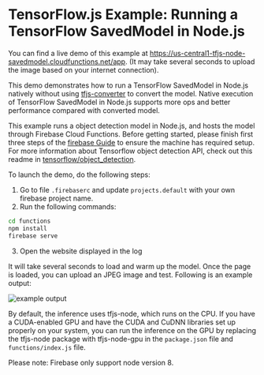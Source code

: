 # TensorFlow.js Example: Running a TensorFlow SavedModel in Node.js

You can find a live demo of this example at https://us-central1-tfjs-node-savedmodel.cloudfunctions.net/app. (It may take several seconds to upload the image based on your internet connection).

This demo demonstrates how to run a TensorFlow SavedModel in Node.js natively without using [tfjs-converter](https://github.com/tensorflow/tfjs/tree/master/tfjs-converter) to convert the model. Native execution of TensorFlow SavedModel in Node.js supports more ops and better performance compared with converted model.

This example runs a object detection model in Node.js, and hosts the model through Firebase Cloud Functions. Before getting started, please finish first three steps of the [firebase Guide](https://firebase.google.com/docs/functions/get-started) to ensure the machine has required setup. For more information about Tensorflow object detection API, check out this readme in [tensorflow/object_detection](https://github.com/tensorflow/models/blob/master/research/object_detection/README.md).


To launch the demo, do the following steps:


1. Go to file `.firebaserc` and update `projects.default` with your own firebase project name.
2. Run the following commands:

```sh
cd functions
npm install
firebase serve
```
3. Open the website displayed in the log



It will take several seconds to load and warm up the model. Once the page is loaded, you can upload an JPEG image and test. Following is an example output:

![example output](test_result.png)

By default, the inference uses tfjs-node, which runs on the CPU.
If you have a CUDA-enabled GPU and have the CUDA and CuDNN libraries
set up properly on your system, you can run the inference on the GPU
by replacing the tfjs-node package with tfjs-node-gpu in the `package.json` file and `functions/index.js` file.

Please note: Firebase only support node version 8.
